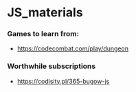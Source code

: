 # JS_materials

### Games to learn from:

-   https://codecombat.com/play/dungeon

### Worthwhile subscriptions

-   https://codisity.pl/365-bugow-js
